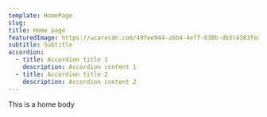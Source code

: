 ```yaml
---
template: HomePage
slug: 
title: Home page
featuredImage: https://ucarecdn.com/49fee944-a5b4-4ef7-830b-db3c4383fea9/
subtitle: Subtitle
accordion:
  - title: Accordion title 1
    description: Accordion content 1
  - title: Accordion title 2
    description: Accordion content 2
---
```

This is a home body
